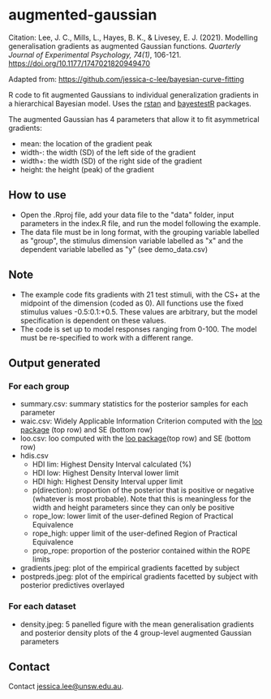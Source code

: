 # augmented-gaussian

Citation:
Lee, J. C., Mills, L., Hayes, B. K., & Livesey, E. J. (2021). Modelling generalisation gradients as augmented Gaussian functions. *Quarterly Journal of Experimental Psychology, 74(1)*, 106-121. https://doi.org/10.1177/1747021820949470

Adapted from:
https://github.com/jessica-c-lee/bayesian-curve-fitting

R code to fit augmented Gaussians to individual generalization gradients in a hierarchical Bayesian model. Uses the [rstan](https://mc-stan.org/users/interfaces/rstan) and [bayestestR](https://github.com/easystats/bayestestR) packages.

The augmented Gaussian has 4 parameters that allow it to fit asymmetrical gradients:
* mean: the location of the gradient peak
* width-: the width (SD) of the left side of the gradient
* width+: the width (SD) of the right side of the gradient
* height: the height (peak) of the gradient

## How to use
* Open the .Rproj file, add your data file to the "data" folder, input parameters in the index.R file, and run the model following the example.
* The data file must be in long format, with the grouping variable labelled as "group", the stimulus dimension variable labelled as "x" and the dependent variable labelled as "y" (see demo_data.csv)

## Note
* The example code fits gradients with 21 test stimuli, with the CS+ at the midpoint of the dimension (coded as 0). All functions use the fixed stimulus values -0.5:0.1:+0.5. These values are arbitrary, but the model specification is dependent on these values.
* The code is set up to model responses ranging from 0-100. The model must be re-specified to work with a different range.

## Output generated
### For each group
* summary.csv: summary statistics for the posterior samples for each parameter
* waic.csv: Widely Applicable Information Criterion computed with the [loo package](https://cran.r-project.org/web/packages/loo/index.html) (top row) and SE (bottom row)
* loo.csv: loo computed with the [loo package](https://cran.r-project.org/web/packages/loo/index.html)(top row) and SE (bottom row)
* hdis.csv 
  - HDI lim: Highest Density Interval calculated (%)
  - HDI low: Highest Density Interval lower limit
  - HDI high: Highest Density Interval upper limit
  - p(direction): proportion of the posterior that is positive or negative (whatever is most probable). Note that this is meaningless for the width and height parameters since they can only be positive
  - rope_low: lower limit of the user-defined Region of Practical Equivalence
  - rope_high: upper limit of the user-defined Region of Practical Equivalence
  - prop_rope: proportion of the posterior contained within the ROPE limits
* gradients.jpeg: plot of the empirical gradients facetted by subject
* postpreds.jpeg: plot of the empirical gradients facetted by subject with posterior predictives overlayed

### For each dataset
* density.jpeg: 5 panelled figure with the mean generalisation gradients and posterior density plots of the 4 group-level augmented Gaussian parameters

## Contact
Contact jessica.lee@unsw.edu.au. 
